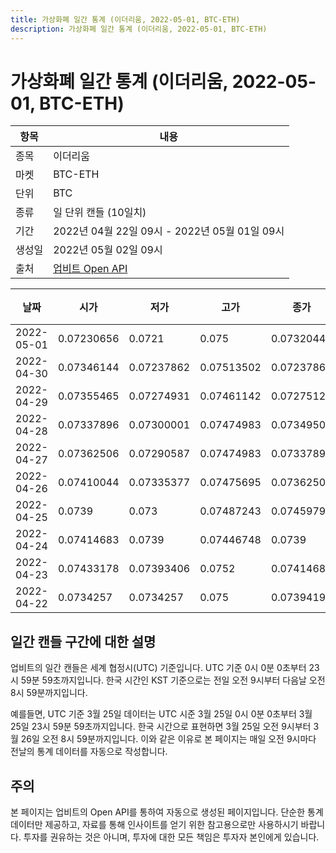 ```yaml
---
title: 가상화폐 일간 통계 (이더리움, 2022-05-01, BTC-ETH)
description: 가상화폐 일간 통계 (이더리움, 2022-05-01, BTC-ETH)
---
```



가상화폐 일간 통계 (이더리움, 2022-05-01, BTC-ETH)
===

|항목|내용|
|--|--|
|종목|이더리움|
|마켓|BTC-ETH|
|단위|BTC|
|종류|일 단위 캔들 (10일치)|
|기간|2022년 04월 22일 09시 - 2022년 05월 01일 09시|
|생성일|2022년 05월 02일 09시|
|출처|[업비트 Open API](https://docs.upbit.com)|


|날짜|시가|저가|고가|종가|비고|
|--|--|--|--|--|--|
|2022-05-01|0.07230656|0.0721|0.075|0.07320446|    |
|2022-04-30|0.07346144|0.07237862|0.07513502|0.07237862|    |
|2022-04-29|0.07355465|0.07274931|0.07461142|0.0727512|    |
|2022-04-28|0.07337896|0.07300001|0.07474983|0.07349505|    |
|2022-04-27|0.07362506|0.07290587|0.07474983|0.07337896|    |
|2022-04-26|0.07410044|0.07335377|0.07475695|0.07362506|    |
|2022-04-25|0.0739|0.073|0.07487243|0.0745979|    |
|2022-04-24|0.07414683|0.0739|0.07446748|0.0739|    |
|2022-04-23|0.07433178|0.07393406|0.0752|0.07414683|    |
|2022-04-22|0.0734257|0.0734257|0.075|0.07394199|    |


일간 캔들 구간에 대한 설명
---


업비트의 일간 캔들은 세계 협정시(UTC) 기준입니다. 
UTC 기준 0시 0분 0초부터 23시 59분 59초까지입니다. 
한국 시간인 KST 기준으로는 전일 오전 9시부터 다음날 오전 8시 59분까지입니다. 


예를들면, UTC 기준 3월 25일 데이터는 UTC 시준 3월 25일 0시 0분 0초부터 3월 25일 23시 59분 59초까지입니다. 
한국 시간으로 표현하면 3월 25일 오전 9시부터 3월 26일 오전 8시 59분까지입니다. 
이와 같은 이유로 본 페이지는 매일 오전 9시마다 전날의 통계 데이터를 자동으로 작성합니다. 


주의
---


본 페이지는 업비트의 Open API를 통하여 자동으로 생성된 페이지입니다. 
단순한 통계 데이터만 제공하고, 자료를 통해 인사이트를 얻기 위한 참고용으로만 사용하시기 바랍니다. 
투자를 권유하는 것은 아니며, 투자에 대한 모든 책임은 투자자 본인에게 있습니다. 

